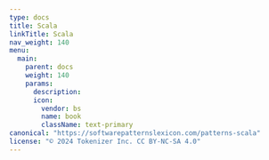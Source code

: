 ```yaml
---
type: docs
title: Scala
linkTitle: Scala
nav_weight: 140
menu:
  main:
    parent: docs
    weight: 140
    params:
      description: 
      icon:
        vendor: bs
        name: book
        className: text-primary
canonical: "https://softwarepatternslexicon.com/patterns-scala"
license: "© 2024 Tokenizer Inc. CC BY-NC-SA 4.0"
---
```


